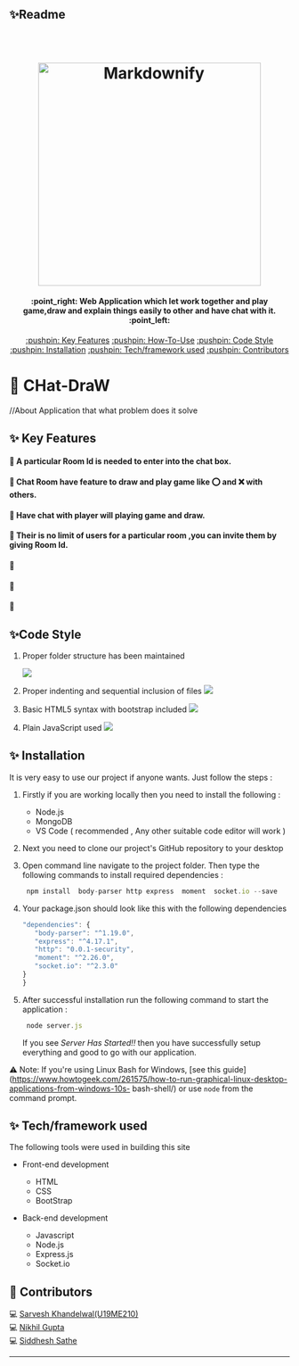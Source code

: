 ## ✨Readme
<h1 align="center">
  <br>
  <a href="http://www.amitmerchant.com/electron-markdownify"><img src="https://dynamic.brandcrowd.com/asset/logo/0b27707f-4ea7-4a7e-a51f-807a81f8f2f7/logo?v=4&text=+CHat-Draw" alt="Markdownify" width="400"></a>
</h1>
<h4 align="center">:point_right: Web Application which let work together and play game,draw and explain things easily to other and have chat with it. :point_left:</h4>
<p align="center">
  <a href="#key-features">:pushpin: Key Features</a> 
  <a href="#key-features">:pushpin: How-To-Use</a> 
  <a href="#key-features">:pushpin: Code Style</a> 
  <a href="#key-features">:pushpin: Installation</a> 
  <a href="#key-features">:pushpin: Tech/framework used</a> 
  <a href="#key-features">:pushpin: Contributors</a>
</p>

# :triangular_flag_on_post: CHat-DraW 
//About Application that what problem does it solve

## ✨ Key Features

#### :wave: A particular Room Id is needed to enter into the chat box.
#### :wave: Chat Room have feature to draw and play game like  :o: and :x: with others.
#### :wave: Have chat with player will playing game and draw.
#### :wave: Their is no limit of users for a particular room ,you can invite them by giving Room Id.
#### :wave:
#### :wave:
#### :wave:
  
## ✨Code Style 
  1. Proper folder structure has been maintained

       ![](Images/Capture.PNG)

  2. Proper indenting and sequential inclusion of files
      ![](Images/Capture2.PNG)

  3. Basic HTML5 syntax with bootstrap included
      ![](Images/Capture3.PNG)

   4. Plain JavaScript used
       ![](Images/Capture4.PNG)
       
       
## ✨ Installation 
  It is very easy to use our project if anyone wants. Just follow the steps :

  1. Firstly if you are working locally then you need to install the following :
      * Node.js
      * MongoDB
      * VS Code ( recommended , Any other suitable code editor will work )

  2. Next you need to clone our project's GitHub repository to your desktop 

  3. Open command line navigate to the project folder. Then type the following commands to install required dependencies :
       ```javascript
        npm install  body-parser http express  moment  socket.io --save
       ```
  4. Your package.json should look like this with the following dependencies
       ```javascript
       "dependencies": {
          "body-parser": "^1.19.0",
          "express": "^4.17.1",
          "http": "0.0.1-security",
          "moment": "^2.26.0",
          "socket.io": "^2.3.0"
       }
     }
     ```    


  5. After successful installation run the following command to start the application :
        ```javascript
         node server.js
        ```
     If you see *Server Has Started!!* then you have successfully setup everything and good to go with our application.


:warning: Note: If you're using Linux Bash for Windows, [see this guide](https://www.howtogeek.com/261575/how-to-run-graphical-linux-desktop-applications-from-windows-10s-  bash-shell/) or use `node` from the command prompt.


## ✨ Tech/framework used 
  The following tools were used in building this site
  * Front-end development
    * HTML
    * CSS
    * BootStrap 

  * Back-end development
    * Javascript
    * Node.js
    * Express.js
    * Socket.io


## :triangular_flag_on_post: Contributors 
  <div>   
  <p>
    💻 <a href="https://github.com/SARVESHKHANDELWAL">Sarvesh Khandelwal(U19ME210)</a><br/>
    💻 <a href="https://github.com/nikhilgupta2001">Nikhil Gupta</a><br/>
    💻 <a href="https://github.com/mrSidSa">Siddhesh Sathe</a><br/>
   <p> 
   </div>



---



